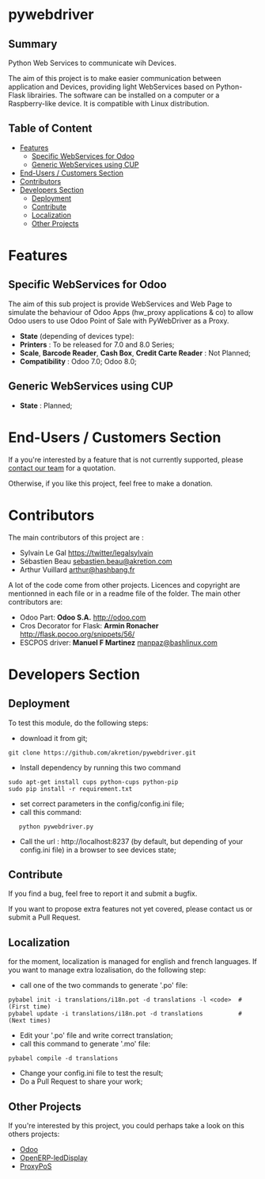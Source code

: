 pywebdriver
===========

Summary
-------
Python Web Services to communicate wih Devices.

The aim of this project is to make easier communication between application and Devices, providing light WebServices based on Python-Flask librairies. The software can be installed on a computer or a Raspberry-like device. It is compatible with Linux distribution.

Table of Content
----------------
* [Features](#features)
  * [Specific WebServices for Odoo](#feature-a)
  * [Generic WebServices using CUP](#feature-b)
* [End-Users / Customers Section](#customers)
* [Contributors](#contributors) 
* [Developers Section](#developers)
  * [Deployment](#deployment)
  * [Contribute](#contribute)
  * [Localization](#localization)
  * [Other Projects](#other-projects)



# <a name="features"></a>Features

## <a name="feature-a"></a>Specific WebServices for Odoo
The aim of this sub project is provide WebServices and Web Page to simulate the behaviour of Odoo Apps (hw_proxy applications & co) to allow Odoo users to use Odoo Point of Sale with PyWebDriver as a Proxy.
* **State** (depending of devices type):
 * **Printers** : To be released for 7.0 and 8.0 Series;
 * **Scale**, **Barcode Reader**, **Cash Box**, **Credit Carte Reader** : Not Planned;
* **Compatibility** : Odoo 7.0; Odoo 8.0;

## <a name="feature-b"></a>Generic WebServices using CUP
* **State** : Planned;

# <a name="customers"></a>End-Users / Customers Section
If a you're interested by a feature that is not currently supported, please [contact our team](http://www.akretion.com) for a quotation.

Otherwise, if you like this project, feel free to make a donation.

# <a name="contributors"></a>Contributors
The main contributors of this project are : 
* Sylvain Le Gal <https://twitter/legalsylvain>
* Sébastien Beau <sebastien.beau@akretion.com>
* Arthur Vuillard <arthur@hashbang.fr>

A lot of the code come from other projects. Licences and copyright are mentionned in each file or in a readme file of the folder. The main other contributors are: 
* Odoo Part: **Odoo S.A.** <http://odoo.com>
* Cros Decorator for Flask: **Armin Ronacher** <http://flask.pocoo.org/snippets/56/>
* ESCPOS driver: **Manuel F Martinez** <manpaz@bashlinux.com>

# <a name="developers"></a>Developers Section

## <a name="deployment"></a>Deployment

To test this module, do the following steps: 
* download it from git;
```
git clone https://github.com/akretion/pywebdriver.git
```
* Install dependency by running this two command
```
sudo apt-get install cups python-cups python-pip
sudo pip install -r requirement.txt
```
* set correct parameters in the config/config.ini file;
* call this command:
```
   python pywebdriver.py
```
* Call the url : http://localhost:8237 (by default, but depending of your config.ini file) in a browser to see devices state;

## <a name="contribute"></a>Contribute

If you find a bug, feel free to report it and submit a bugfix. 

If you want to propose extra features not yet covered, please contact us or submit a Pull Request.

## <a name="localization"></a>Localization

for the moment, localization is managed for english and french languages. If you want to manage extra lozalisation, do the following step:
* call one of the two commands to generate '.po' file:
```
pybabel init -i translations/i18n.pot -d translations -l <code>  # (First time)
pybabel update -i translations/i18n.pot -d translations          # (Next times)
```
* Edit your '.po' file and write correct translation;
* call this command to generate '.mo' file:

```
pybabel compile -d translations
```
* Change your config.ini file to test the result;
* Do a Pull Request to share your work;

## <a name="other-projects"></a>Other Projects
If you're interested by this project, you could perhaps take a look on this others projects:
* [Odoo](https://github.com/odoo/odoo)
* [OpenERP-ledDisplay](https://github.com/guerrerocarlos/OpenERP-ledDisplay)
* [ProxyPoS](https://github.com/Fedrojesa/ProxyPoS/)

